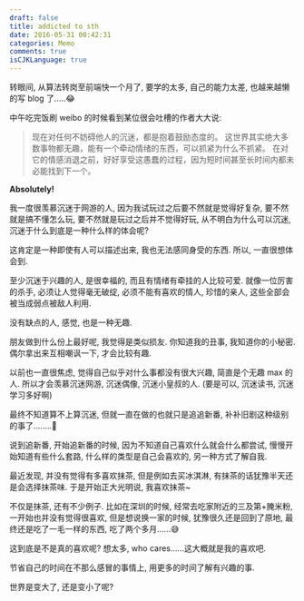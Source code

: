 ```yaml
---
draft: false
title: addicted to sth
date: 2016-05-31 00:42:31
categories: Memo
comments: true
isCJKLanguage: true
---
```


转眼间, 从算法转岗至前端快一个月了, 要学的太多, 自己的能力太差, 也越来越懒的写 blog 了.....😂

中午吃完饭刷 weibo 的时候看到某位很会吐槽的作者大大说:

> 现在对任何不妨碍他人的沉迷，都是抱着鼓励态度的。
> 这世界其实绝大多数事物都无趣，能有一个牵动情绪的东西，可以抓紧为什么不抓紧。
> 在对它的情感消退之前，好好享受这愚蠢的过程，因为短时间甚至长时间内都未必能找到下一个。

**Absolutely!**

我一度很羡慕沉迷于网游的人, 因为我试玩过之后要不然就是觉得好复杂, 要不然就是搞不懂怎么玩, 要不然就是玩过之后并不觉得好玩, 从不明白为什么可以沉迷, 沉迷于什么到底是一种什么样的体会呢?

这肯定是一种即使有人可以描述出来, 我也无法感同身受的东西. 所以, 一直很想体会到.

至少沉迷于兴趣的人, 是很幸福的, 而且有情绪有牵挂的人比较可爱.
就像一位厉害的杀手, 必须让人觉得毫无破绽, 必须不能有喜欢的情人, 珍惜的亲人, 这些全部会被当成弱点被敌人利用.

没有缺点的人, 感觉, 也是一种无趣.

朋友做到什么份上最好呢, 我觉得是类似损友. 你知道我的丑事, 我知道你的小秘密. 偶尔拿出来互相嘲讽一下, 才会比较有趣.

以前也一直很焦虑, 觉得自己似乎对什么事都没有很大兴趣, 简直是个无趣 max 的人. 所以才会羡慕沉迷网游, 沉迷偶像, 沉迷小皇叔的人.
(要是可以, 沉迷读书, 沉迷学习多好啊)

最终不知道算不上算沉迷, 但就一直在做的也就只是追追新番, 补补旧剧这种级别的事了........🌝

说到追新番, 开始追新番的时候, 因为不知道自己喜欢什么就会什么都尝试, 慢慢开始知道有些什么套路,
什么样的类型是自己会喜欢的, 另一种方式了解自我.

最近发现, 并没有觉得有多喜欢抹茶, 但是例如去买冰淇淋, 有抹茶的话犹豫半天还是会选择抹茶味.
于是开始正大光明说, 我喜欢抹茶~

不仅是抹茶, 还有不少例子.
比如在深圳的时候, 经常去吃家附近的三及第+腌米粉, 一开始也并没有觉得很喜欢,
但是想说换一家的时候, 犹豫很久还是回到了原地, 最终还是吃了一毛一样的东西, 吃了两个多月......😅

这到底是不是真的喜欢呢? 想太多, who cares......这大概就是我的喜欢吧.

节省自己的时间在不那么感冒的事情上, 用更多的时间了解有兴趣的事.

世界是变大了, 还是变小了呢?
